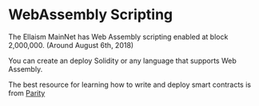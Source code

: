 <!-- TITLE: WebAssembly -->
<!-- SUBTITLE: Create smart contracts in any WASM language -->

# WebAssembly Scripting

The Ellaism MainNet has Web Assembly scripting enabled at block 2,000,000.  (Around August 6th, 2018)

You can create an deploy Solidity or any language that supports Web Assembly.

The best resource for learning how to write and deploy smart contracts is from [Parity](https://github.com/paritytech/pwasm-tutorial)